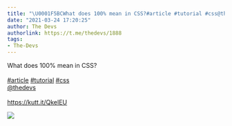 ```yaml
---
title: "\U0001F5BCWhat does 100% mean in CSS?#article #tutorial #css@thedevshttps://kutt.it/QkeIEU"
date: "2021-03-24 17:20:25"
author: The Devs
authorlink: https://t.me/thedevs/1888
tags:
- The-Devs
---
```

<p>What does 100% mean in CSS?<br><br><a href="https://t.me/thedevs/1888?q=%23article">#article</a> <a href="https://t.me/thedevs/1888?q=%23tutorial">#tutorial</a> <a href="https://t.me/thedevs/1888?q=%23css">#css</a><br><a href="https://t.me/thedevs" target="_blank">@thedevs</a><br><br><a href="https://kutt.it/QkeIEU" target="_blank" rel="noopener">https://kutt.it/QkeIEU</a></p><img src="https://cdn4.telesco.pe/file/SRxP7m4pRcLSHOJbje0tF2WdTOrFNkWDokiqvj0NeOB0Kc25otq9UV_gOwQwmUh0-SxAb8Sx37-PMHeIin60IyrXGfTofx7aqUb5D6cZ0nYBwCACjEdmwhxoXk9u7iGemayKhcFa1IeaFRSZK04dNY5Vkg0y3sP60eaRQXOmfbbVAxACPAaSzDLyWHqhLihPRLE8eFOnX4Sp9zZ6tVXbsKrneOHfX92BIYDAPVG-c1ZOwH6yCN0lPdTHPVJaD8FEnfnzNvo2XwUj4rdZtLryNWp93FrViNElIEOIsyE74YuNwpZ9EMvIu7RzxI0Mof1M99fhvZyRW1t4czZMnSs6jA.jpg" referrerpolicy="no-referrer">
